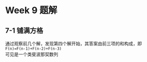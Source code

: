 # Week 9 题解
## 7-1 铺满方格
通过观察前几个解，发现第四个解开始，其答案由前三项的和构成，即  
`F(n)=F(n-1)+F(n-2)+F(n-3)`  
可见是一个类斐波那契数列